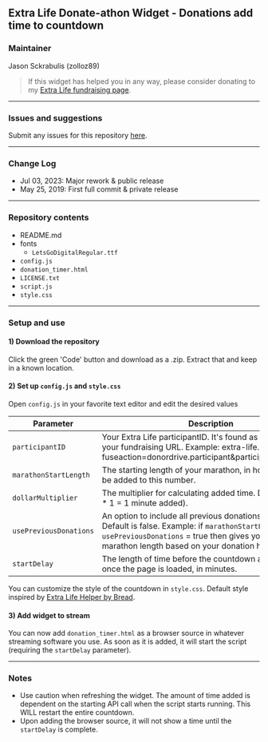 
## Extra Life Donate-athon Widget - Donations add time to countdown

### Maintainer
Jason Sckrabulis (zolloz89)

> If this widget has helped you in any way, please consider donating to my [Extra Life fundraising page](bit.ly/jasonel).

---

### Issues and suggestions

Submit any issues for this repository [here](https://github.com/jasonsckrabulis/extra-life-donation-timer/issues).

---

### Change Log

* Jul 03, 2023: Major rework & public release
* May 25, 2019: First full commit & private release

---

### Repository contents

* README.md  
* fonts  
   * `LetsGoDigitalRegular.ttf`
* `config.js`
* `donation_timer.html`
* `LICENSE.txt`
* `script.js`
* `style.css`

---

### Setup and use

#### 1) Download the repository

Click the green 'Code' button and download as a .zip. Extract that and keep in a known location.

#### 2) Set up `config.js` and `style.css`

Open `config.js` in your favorite text editor and edit the desired values

Parameter | Description
--- | ---
`participantID` | Your Extra Life participantID. It's found as the 6 digits of your fundraising URL. Example: extra-life.org/index.cfm?fuseaction=donordrive.participant&participantID=*508911*
`marathonStartLength` | The starting length of your marathon, in hours. Time will be added to this number.
`dollarMultiplier` | The multiplier for calculating added time. Default is 1 ($1 * 1 = 1 minute added).
`usePreviousDonations` | An option to include all previous donations as added time. Default is false. Example: if `marathonStartLength` = 0, then `usePreviousDonations` = true then gives you a starting marathon length based on your donation history.
`startDelay` | The length of time before the countdown actually starts once the page is loaded, in minutes.

You can customize the style of the countdown in `style.css`. Default style inspired by [Extra Life Helper by Bread](https://github.com/breadweb/extralife-helper).

#### 3) Add widget to stream

You can now add `donation_timer.html` as a browser source in whatever streaming software you use. As soon as it is added, it will start the script (requiring the `startDelay` parameter).

---

### Notes

* Use caution when refreshing the widget. The amount of time added is dependent on the starting API call when the script starts running. This WILL restart the entire countdown.
* Upon adding the browser source, it will not show a time until the `startDelay` is complete.
